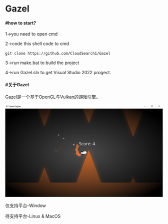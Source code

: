
# Gazel

#### #how to start?

1->you need to open cmd

2->code this shell code to cmd

```shell
git clone https://github.com/CloudSearch1/Gazel
```

3->run make.bat to build the project

4->run Gazel.sln to get Visual Studio 2022 progect.

#### #关于Gazel

Gazel是一个基于OpenGL与Vulkan的游戏引擎。

![game1.png](https://github.com/CloudSearch1/Gazel/blob/master/images/game1.png)

仅支持平台-Window

待支持平台-Linux & MacOS

